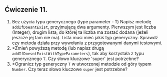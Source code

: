 ## Ćwiczenie 11.

1. Bez użycia typu generycznego (type parameter - `T`) Napisz metodę
   `addIfDoesntExist`, przyjmującą dwa argumenty. Pierwszym jest liczba (Integer),
   drugim lista, do której ta liczba ma zostać dodana (jeżeli jeszcze jej tam nie ma).
   Lista musi mieć jakiś typ generyczny.
   Sprawdź czy metoda działa przy wywołaniu z przygotowanymi danymi testowymi.
2. *Zmień powyższą metodę (lub napisz drugą `addIfDoesntExistWithTypeParameters`),
   tak aby korzystała z typu generycznego `T`. Czy słowo kluczowe 'super' jest potrzebne?
3. *Ogranicz typ generyczny `T` w utworzonej metodzie od góry typem `Number`.
   Czy teraz słowo kluczowe `super` jest potrzebne?